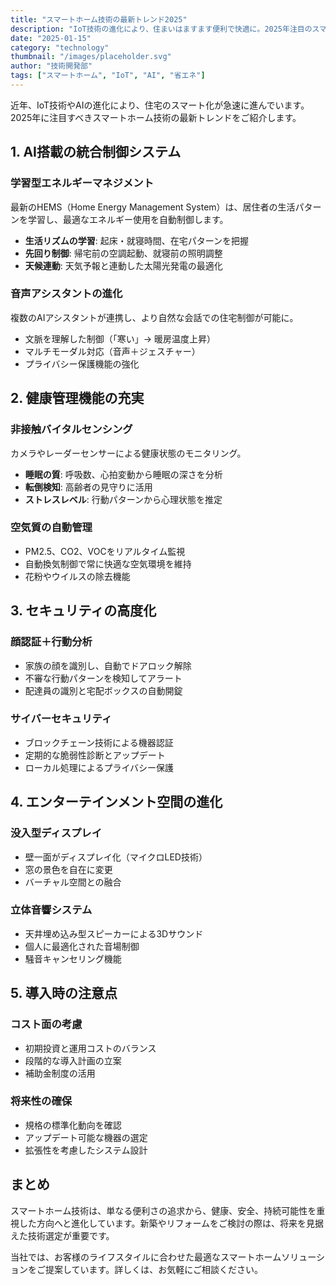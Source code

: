 ```yaml
---
title: "スマートホーム技術の最新トレンド2025"
description: "IoT技術の進化により、住まいはますます便利で快適に。2025年注目のスマートホーム技術をご紹介します。"
date: "2025-01-15"
category: "technology"
thumbnail: "/images/placeholder.svg"
author: "技術開発部"
tags: ["スマートホーム", "IoT", "AI", "省エネ"]
---
```


近年、IoT技術やAIの進化により、住宅のスマート化が急速に進んでいます。2025年に注目すべきスマートホーム技術の最新トレンドをご紹介します。

## 1. AI搭載の統合制御システム

### 学習型エネルギーマネジメント

最新のHEMS（Home Energy Management System）は、居住者の生活パターンを学習し、最適なエネルギー使用を自動制御します。

- **生活リズムの学習**: 起床・就寝時間、在宅パターンを把握
- **先回り制御**: 帰宅前の空調起動、就寝前の照明調整
- **天候連動**: 天気予報と連動した太陽光発電の最適化

### 音声アシスタントの進化

複数のAIアシスタントが連携し、より自然な会話での住宅制御が可能に。

- 文脈を理解した制御（「寒い」→ 暖房温度上昇）
- マルチモーダル対応（音声＋ジェスチャー）
- プライバシー保護機能の強化

## 2. 健康管理機能の充実

### 非接触バイタルセンシング

カメラやレーダーセンサーによる健康状態のモニタリング。

- **睡眠の質**: 呼吸数、心拍変動から睡眠の深さを分析
- **転倒検知**: 高齢者の見守りに活用
- **ストレスレベル**: 行動パターンから心理状態を推定

### 空気質の自動管理

- PM2.5、CO2、VOCをリアルタイム監視
- 自動換気制御で常に快適な空気環境を維持
- 花粉やウイルスの除去機能

## 3. セキュリティの高度化

### 顔認証＋行動分析

- 家族の顔を識別し、自動でドアロック解除
- 不審な行動パターンを検知してアラート
- 配達員の識別と宅配ボックスの自動開錠

### サイバーセキュリティ

- ブロックチェーン技術による機器認証
- 定期的な脆弱性診断とアップデート
- ローカル処理によるプライバシー保護

## 4. エンターテインメント空間の進化

### 没入型ディスプレイ

- 壁一面がディスプレイ化（マイクロLED技術）
- 窓の景色を自在に変更
- バーチャル空間との融合

### 立体音響システム

- 天井埋め込み型スピーカーによる3Dサウンド
- 個人に最適化された音場制御
- 騒音キャンセリング機能

## 5. 導入時の注意点

### コスト面の考慮

- 初期投資と運用コストのバランス
- 段階的な導入計画の立案
- 補助金制度の活用

### 将来性の確保

- 規格の標準化動向を確認
- アップデート可能な機器の選定
- 拡張性を考慮したシステム設計

## まとめ

スマートホーム技術は、単なる便利さの追求から、健康、安全、持続可能性を重視した方向へと進化しています。新築やリフォームをご検討の際は、将来を見据えた技術選定が重要です。

当社では、お客様のライフスタイルに合わせた最適なスマートホームソリューションをご提案しています。詳しくは、お気軽にご相談ください。